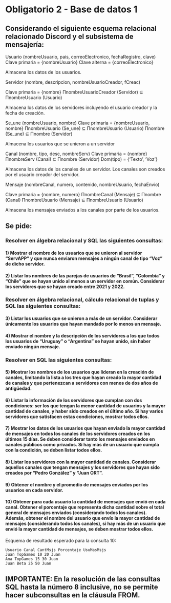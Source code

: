 # Obligatorio 2 - Base de datos 1

## Considerando el siguiente esquema relacional relacionado Discord y el subsistema de mensajería:

 Usuario (nombreUsuario, pais, correoElectronico, fechaRegistro, clave)
Clave primaria = {nombreUsuario}
Clave alterna = {correoElectronico}

Almacena los datos de los usuarios.

Servidor (nombre, descripcion, nombreUsuarioCreador, fCreac)

Clave primaria = {nombre}
ΠnombreUsuarioCreador (Servidor) ⊆ ΠnombreUsuario (Usuario)

Almacena los datos de los servidores incluyendo el usuario creador y la fecha de creación.

Se_une (nombreUsuario, nombre)
Clave primaria = {nombreUsuario, nombre}
ΠnombreUsuario (Se_une) ⊆ ΠnombreUsuario (Usuario)
Πnombre (Se_une) ⊆ Πnombre (Servidor)

Almacena los usuarios que se unieron a un servidor

Canal (nombre, tipo, desc, nombreServ)
Clave primaria = {nombre}
ΠnombreServ (Canal) ⊆ Πnombre (Servidor)
Dom(tipo) = {‘Texto’, ‘Voz’}

Almacena los datos de los canales de un servidor. Los canales son creados por el usuario creador del servidor.

Mensaje (nombreCanal, numero, contenido, nombreUsuario, fechaEnvio)

Clave primaria = {nombre, numero}
ΠnombreCanal (Mensaje) ⊆ Πnombre (Canal)
ΠnombreUsuario (Mensaje) ⊆ ΠnombreUsuario (Usuario)

Almacena los mensajes enviados a los canales por parte de los usuarios.

## Se pide:

### Resolver en álgebra relacional y SQL las siguientes consultas:

#### 1) Mostrar el nombre de los usuarios que se unieron al servidor “ServAPP” y que nunca enviaron mensajes a ningún canal de tipo “Voz” de dicho servidor.

#### 2) Listar los nombres de las parejas de usuarios de “Brasil”, “Colombia” y “Chile” que se hayan unido al menos a un servidor en común. Considerar los servidores que se hayan creado entre 2021 y 2022.

### Resolver en álgebra relacional, cálculo relacional de tuplas y SQL las siguientes consultas:

#### 3) Listar los usuarios que se unieron a más de un servidor. Considerar únicamente los usuarios que hayan mandado por lo menos un mensaje.

#### 4) Mostrar el nombre y la descripción de los servidores a los que todos los usuarios de “Uruguay” o “Argentina” se hayan unido, sin haber enviado ningún mensaje.

### Resolver en SQL las siguientes consultas:

#### 5) Mostrar los nombres de los usuarios que lideran en la creación de canales, limitando la lista a los tres que hayan creado la mayor cantidad de canales y que pertenezcan a servidores con menos de dos años de antigüedad.

#### 6) Listar la información de los servidores que cumplan con dos condiciones: ser los que tengan la menor cantidad de usuarios y la mayor cantidad de canales, y haber sido creados en el último año. Si hay varios servidores que satisfacen estas condiciones, mostrar todos ellos.

#### 7) Mostrar los datos de los usuarios que hayan enviado la mayor cantidad de mensajes en todos los canales de los servidores creados en los últimos 15 días. Se deben considerar tanto los mensajes enviados en canales públicos como privados. Si hay más de un usuario que cumpla con la condición, se deben listar todos ellos.

#### 8) Listar los servidores con la mayor cantidad de canales. Considerar aquellos canales que tengan mensajes y los servidores que hayan sido creados por “Pedro González” y “Juan ORT”.

#### 9) Obtener el nombre y el promedio de mensajes enviados por los usuarios en cada servidor.

#### 10) Obtener para cada usuario la cantidad de mensajes que envió en cada canal. Obtener el porcentaje que representa dicha cantidad sobre el total general de mensajes enviados (considerando todos los canales). Además, obtener el nombre del usuario que envío la mayor cantidad de mensajes (considerando todos los canales), si hay más de un usuario que envió la mayor cantidad de mensajes, se deben mostrar todos ellos.

Esquema de resultado esperado para la consulta 10:

```
Usuario Canal CantMsjs Porcentaje UsuMasMsjs
Juan TopGames 10 20 Juan
Ana TopGames 15 30 Juan
Juan Beta 25 50 Juan
```
## IMPORTANTE: En la resolución de las consultas SQL hasta la número 8 inclusive, no se permite hacer subconsultas en la cláusula FROM.
